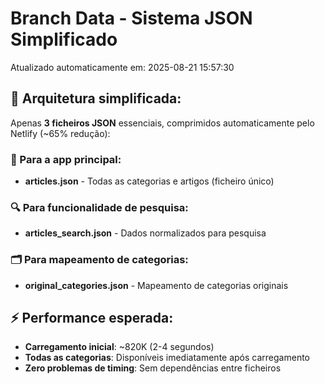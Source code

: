 # Branch Data - Sistema JSON Simplificado
Atualizado automaticamente em: 2025-08-21 15:57:30

## 🎯 Arquitetura simplificada:
Apenas **3 ficheiros JSON** essenciais, comprimidos automaticamente pelo Netlify (~65% redução):

### 📱 Para a app principal:
- **articles.json** - Todas as categorias e artigos (ficheiro único)

### 🔍 Para funcionalidade de pesquisa:
- **articles_search.json** - Dados normalizados para pesquisa

### 🗂️ Para mapeamento de categorias:
- **original_categories.json** - Mapeamento de categorias originais

## ⚡ Performance esperada:
- **Carregamento inicial**: ~820K (2-4 segundos)
- **Todas as categorias**: Disponíveis imediatamente após carregamento
- **Zero problemas de timing**: Sem dependências entre ficheiros
